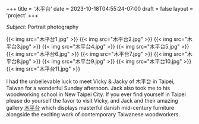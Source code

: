 +++
title = '木平台'
date = 2023-10-18T04:55:24-07:00
draft = false
layout = 'project'
+++

_Subject:_ Portrait photography

<!--more-->

{{< img src="木平台1.jpg" >}}
{{< img src="木平台2.jpg" >}}
{{< img src="木平台3.jpg" >}}
{{< img src="木平台4.jpg" >}}
{{< img src="木平台5.jpg" >}}
{{< img src="木平台6.jpg" >}}
{{< img src="木平台7.jpg" >}}
{{< img src="木平台8.jpg" >}}
{{< img src="木平台9.jpg" >}}
{{< img src="木平台10.jpg" >}}
{{< img src="木平台11.jpg" >}}

I had the unbelievable luck to meet Vicky & Jacky of 木平台 in Taipei, Taiwan for a wonderful Sunday afternoon.
Jack also took me to his woodworking school in New Taipei City. If you ever find yourself in Taipei please do yourself
the favor to visit Vicky, and Jack and their amazing gallery [木平台](https://woood.tw) which displays masterful
danish mid-century furniture alongside the exciting work of contemporary Taiwanese woodworkers.
